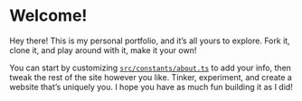 # Welcome!

Hey there! This is my personal portfolio, and it’s all yours to explore. Fork it, clone it, and play around with it, make it your own!

You can start by customizing [`src/constants/about.ts`](src/constants/about.ts) to add your info, then tweak the rest of the site however you like. Tinker, experiment, and create a website that’s uniquely you. I hope you have as much fun building it as I did!
